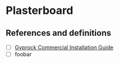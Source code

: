 # Plasterboard

## References and definitions

  - [ ] [Gyprock Commercial Installation Guide](https://www.gyprock.com.au/-/media/gyprock/content/documents/install/commercial-installation-guide/gyprock--commercial-installation-guide.pdf)
  - [ ] foobar

## 
